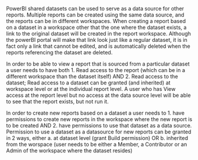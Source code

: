 
PowerBI shared datasets can be used to serve as a data source for other reports. Multiple reports can be created using the same data source, and the reports can be in different workspaces.
When creating a report based on a dataset in a workspace other that the one where the dataset exists, a link to the original dataset will be created in the report workspace. Although the powerBI portal will make that link look just like a regular dataset, it is in fact only a link that cannot be edited, and is automatically deleted when the reports referencing the dataset are deleted.

In order to be able to view a report that is sourced from a particular dataset a user needs to have both
                1. Read access to the report (which can be in a different workspace than the dataset itself) AND
                2. Read access to the dataset; Read access to a dataset can be granted (and inherited) at workspace level or at the individual report level. A user who has View access at the report level but no access at the data source level will be able to see that the report exists, but not run it.

In order to create new reports based on a dataset a user needs to 
                1. have permissions to create new reports in the workspace where the new report is to be created AND
                2. have permissions to use that dataset as a data source.
                Permission to use a dataset as a datasource for new reports can be granted in 2 ways, either
                a. at dataset level (grant Build permission) OR
                b. inherited from the worspace (user needs to be either a Member, a Contributor or an Admin of the workspace where the dataset resides)
